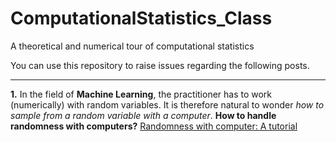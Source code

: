 # ComputationalStatistics_Class
A theoretical and numerical tour of computational statistics

You can use this repository to raise issues regarding the following posts.

---

**1.** In the field of **Machine Learning**, the practitioner has to work (numerically) with random variables. It is therefore natural to wonder *how to sample from a random variable with a computer*. **How to handle randomness with computers?**
[Randomness with computer: A tutorial](https://fabienpesquerel.github.io/blog/2022/random-number-generation-101/)
